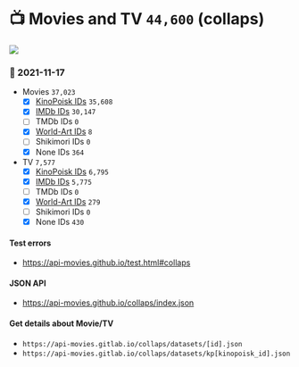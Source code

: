 # :tv: Movies and TV `44,600` (collaps)

<a href="https://API-Movies.github.io"><img src="https://API-Movies.github.io/banner.png?cache"></a>

### :date: 2021-11-17
- Movies `37,023`
  - [x] <a href="https://API-Movies.github.io/collaps/movie_kinopoisk_ids.json">KinoPoisk IDs</a> `35,608`
  - [x] <a href="https://API-Movies.github.io/collaps/movie_imdb_ids.json">IMDb IDs</a> `30,147`
  - [ ] TMDb IDs `0`
  - [x] <a href="https://API-Movies.github.io/collaps/movie_world_art_ids.json">World-Art IDs</a> `8`
  - [ ] Shikimori IDs `0`
  - [x] None IDs `364`
- TV `7,577`
  - [x] <a href="https://API-Movies.github.io/collaps/tv_kinopoisk_ids.json">KinoPoisk IDs</a> `6,795`
  - [x] <a href="https://API-Movies.github.io/collaps/tv_imdb_ids.json">IMDb IDs</a> `5,775`
  - [ ] TMDb IDs `0`
  - [x] <a href="https://API-Movies.github.io/collaps/tv_world_art_ids.json">World-Art IDs</a> `279`
  - [ ] Shikimori IDs `0`
  - [x] None IDs `430`
#### Test errors
- <a href='https://api-movies.github.io/test.html#collaps'>https://api-movies.github.io/test.html#collaps</a>
#### JSON API
- <a href='https://api-movies.github.io/collaps/index.json'>https://api-movies.github.io/collaps/index.json</a>
#### Get details about Movie/TV
- `https://api-movies.gitlab.io/collaps/datasets/[id].json`
- `https://api-movies.gitlab.io/collaps/datasets/kp[kinopoisk_id].json`
